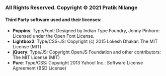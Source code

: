 ### All Rights Reserved. Copyright © 2021 Pratik Nilange
#### Third Party software used and their licenses:
- **Poppins**: Type/Font: Designed by Indian Type Foundry, Jonny Pinhorn: Licensed under the Open Font License.
- **Lightbox2**: Type/CSS-JS: Copyright (c) 2015 Lokesh Dhakar: The MIT License (MIT)
- **jQuery**: Type/JS: Copyright OpenJS Foundation and other contributors: The MIT License (MIT)
- **Pure**: Type/CSS: Copyright 2013 Yahoo! Inc.: Software License Agreement (BSD License)
